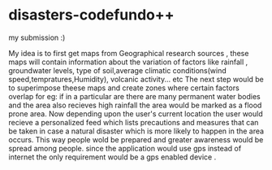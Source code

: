 # disasters-codefundo++
my submission :)

My idea is to first get maps from Geographical research sources , these maps will contain information about the variation
of factors like rainfall , groundwater levels, type of soil,average climatic conditions(wind speed,tempratures,Humidity),
volcanic activity... etc
The next step would be to superimpose theese maps and create zones where certain factors overlap for eg: if in a particular are there are many permanent water bodies and the area also recieves high rainfall the area would be marked as a flood prone area.
Now depending upon the user's current location the user would recieve a personalized feed which lists precautions and measures that can be taken in case  a natural disaster which is more likely to happen in the area occurs.
This way people wold be prepared and greater awareness would be spread among people.
since the application would use gps instead of internet the only requirement would be a gps enabled device .
